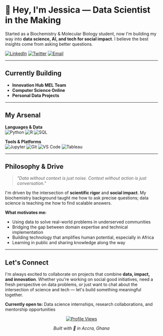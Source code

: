 # 👋 Hey, I'm Jessica — Data Scientist in the Making
  
Started as a Biochemistry & Molecular Biology student, now I'm building my way into **data science, AI, and tech for social impact**. I believe the best insights come from asking better questions.

[![LinkedIn](https://img.shields.io/badge/LinkedIn-0077B5?style=for-the-badge&logo=linkedin&logoColor=white)](https://linkedin.com/in/yourprofile)
[![Twitter](https://img.shields.io/badge/Twitter-1DA1F2?style=for-the-badge&logo=twitter&logoColor=white)](https://twitter.com/yourhandle)
[![Email](https://img.shields.io/badge/Email-D14836?style=for-the-badge&logo=gmail&logoColor=white)](mailto:your.email@example.com)

---

## Currently Building
- **Innovation Hub MEL Team**
- **Computer Science Online** 
- **Personal Data Projects**
---

## My Arsenal

**Languages & Data**  
![Python](https://img.shields.io/badge/Python-3776AB?style=for-the-badge&logo=python&logoColor=white)
![R](https://img.shields.io/badge/R-276DC3?style=for-the-badge&logo=r&logoColor=white)
![SQL](https://img.shields.io/badge/SQL-336791?style=for-the-badge&logo=postgresql&logoColor=white)

**Tools & Platforms**  
![Jupyter](https://img.shields.io/badge/Jupyter-F37626?style=for-the-badge&logo=jupyter&logoColor=white)
![Git](https://img.shields.io/badge/Git-F05032?style=for-the-badge&logo=git&logoColor=white)
![VS Code](https://img.shields.io/badge/VS_Code-0078d7?style=for-the-badge&logo=visual-studio-code&logoColor=white)
![Tableau](https://img.shields.io/badge/Tableau-E97627?style=for-the-badge&logo=tableau&logoColor=white)

---

## Philosophy & Drive

> *"Data without context is just noise. Context without action is just conversation."*

I'm driven by the intersection of **scientific rigor** and **social impact**. My biochemistry background taught me how to ask precise questions; data science is teaching me how to find scalable answers.

**What motivates me:**
- Using data to solve real-world problems in underserved communities
- Bridging the gap between domain expertise and technical implementation  
- Building technology that amplifies human potential, especially in Africa
- Learning in public and sharing knowledge along the way

---

## Let's Connect
I'm always excited to collaborate on projects that combine **data, impact, and innovation**. Whether you're working on social good initiatives, need a fresh perspective on data problems, or just want to chat about the intersection of science and tech — let's build something meaningful together.

**Currently open to:** Data science internships, research collaborations, and mentorship opportunities

<div align="center">
  
[![Profile Views](https://komarev.com/ghpvc/?username=YOURUSERNAME&color=blueviolet&style=for-the-badge)](https://github.com/YOURUSERNAME)

*Built with 💜 in Accra, Ghana*

</div>
